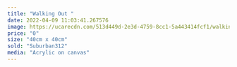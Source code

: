 ```yaml
---
title: "Walking Out "
date: 2022-04-09 11:03:41.267576
image: https://ucarecdn.com/513d449d-2e3d-4759-8cc1-5a443414fcf1/walking-out.jpg
price: "0"
size: "40cm x 40cm"
sold: "Suburban312"
media: "Acrylic on canvas"
---
```


